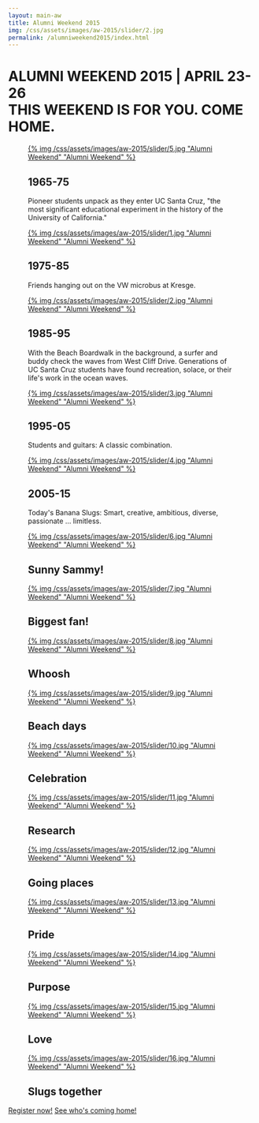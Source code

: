 ```yaml
---
layout: main-aw
title: Alumni Weekend 2015
img: /css/assets/images/aw-2015/slider/2.jpg
permalink: /alumniweekend2015/index.html
---
```


# <span class="light">ALUMNI WEEKEND 2015 | APRIL 23-26</span><br /><span class="yellow">THIS WEEKEND IS FOR YOU.</span> COME HOME.

<section id="photostack-3" class="photostack">
				<div>
					<figure>
						<a href="/alumniweekend2015/" class="photostack-img">{% img /css/assets/images/aw-2015/slider/5.jpg "Alumni Weekend" "Alumni Weekend" %}</a>
						<figcaption>
							<h2 class="photostack-title">1965-75</h2>
							<div class="photostack-back">
								<p>Pioneer students unpack as they enter UC Santa Cruz, "the most significant educational experiment in the history of the University of California."</p>
							</div>
						</figcaption>
					</figure>
					<figure>
						<a href="/alumniweekend2015/" class="photostack-img">{% img /css/assets/images/aw-2015/slider/1.jpg "Alumni Weekend" "Alumni Weekend" %}</a>
						<figcaption>
							<h2 class="photostack-title">1975-85</h2>
							<div class="photostack-back">
								<p>Friends hanging out on the VW microbus at Kresge.</p>
							</div>
						</figcaption>
					</figure>
					<figure>
						<a href="/alumniweekend2015/" class="photostack-img">{% img /css/assets/images/aw-2015/slider/2.jpg "Alumni Weekend" "Alumni Weekend" %}</a>
						<figcaption>
							<h2 class="photostack-title">1985-95</h2>
							<div class="photostack-back">
								<p>With the Beach Boardwalk in the background, a surfer and buddy check the waves from West Cliff Drive. Generations of UC Santa Cruz students have found recreation, solace, or their life's work in the ocean waves.</p>
							</div>
						</figcaption>
					</figure>
					<figure>
						<a href="/alumniweekend2015/" class="photostack-img">{% img /css/assets/images/aw-2015/slider/3.jpg "Alumni Weekend" "Alumni Weekend" %}</a>
						<figcaption>
							<h2 class="photostack-title">1995-05</h2>
							<div class="photostack-back">
								<p>Students and guitars: A classic combination. </p>
							</div>
						</figcaption>
					</figure>
					<figure>
						<a href="/alumniweekend2015/" class="photostack-img">{% img /css/assets/images/aw-2015/slider/4.jpg "Alumni Weekend" "Alumni Weekend" %}</a>
						<figcaption>
							<h2 class="photostack-title">2005-15</h2>
							<div class="photostack-back">
								<p>Today's Banana Slugs: Smart, creative, ambitious, diverse, passionate … limitless. </p>
							</div>
						</figcaption>
					</figure>
					<figure data-dummy>
						<a href="http://goo.gl/Ms7VDl" class="photostack-img">{% img /css/assets/images/aw-2015/slider/6.jpg "Alumni Weekend" "Alumni Weekend" %}</a>
						<figcaption>
							<h2 class="photostack-title">Sunny Sammy!</h2>
						</figcaption>
					</figure>
					<figure data-dummy>
						<a href="#" class="photostack-img">{% img /css/assets/images/aw-2015/slider/7.jpg "Alumni Weekend" "Alumni Weekend" %}</a>
						<figcaption>
							<h2 class="photostack-title">Biggest fan!</h2>
						</figcaption>
					</figure>
					<figure data-dummy>
						<a href="#" class="photostack-img">{% img /css/assets/images/aw-2015/slider/8.jpg "Alumni Weekend" "Alumni Weekend" %}</a>
						<figcaption>
							<h2 class="photostack-title">Whoosh</h2>
						</figcaption>
					</figure>
					<figure data-dummy>
						<a href="#" class="photostack-img">{% img /css/assets/images/aw-2015/slider/9.jpg "Alumni Weekend" "Alumni Weekend" %}</a>
						<figcaption>
							<h2 class="photostack-title">Beach days</h2>
						</figcaption>
					</figure>
					<figure data-dummy>
						<a href="#" class="photostack-img">{% img /css/assets/images/aw-2015/slider/10.jpg "Alumni Weekend" "Alumni Weekend" %}</a>
						<figcaption>
							<h2 class="photostack-title">Celebration</h2>
						</figcaption>
					</figure>
					<figure data-dummy>
						<a href="#" class="photostack-img">{% img /css/assets/images/aw-2015/slider/11.jpg "Alumni Weekend" "Alumni Weekend" %}</a>
						<figcaption>
							<h2 class="photostack-title">Research</h2>
						</figcaption>
					</figure>
					<figure data-dummy>
						<a href="#" class="photostack-img">{% img /css/assets/images/aw-2015/slider/12.jpg "Alumni Weekend" "Alumni Weekend" %}</a>
						<figcaption>
							<h2 class="photostack-title">Going places</h2>
						</figcaption>
					</figure>
					<figure data-dummy>
						<a href="#" class="photostack-img">{% img /css/assets/images/aw-2015/slider/13.jpg "Alumni Weekend" "Alumni Weekend" %}</a>
						<figcaption>
							<h2 class="photostack-title">Pride</h2>
						</figcaption>
					</figure>
					<figure data-dummy>
						<a href="#" class="photostack-img">{% img /css/assets/images/aw-2015/slider/14.jpg "Alumni Weekend" "Alumni Weekend" %}</a>
						<figcaption>
							<h2 class="photostack-title">Purpose</h2>
						</figcaption>
					</figure>
					<figure data-dummy>
						<a href="#" class="photostack-img">{% img /css/assets/images/aw-2015/slider/15.jpg "Alumni Weekend" "Alumni Weekend" %}</a>
						<figcaption>
							<h2 class="photostack-title">Love</h2>
						</figcaption>
					</figure>
					<figure data-dummy>
						<a href="#" class="photostack-img">{% img /css/assets/images/aw-2015/slider/16.jpg "Alumni Weekend" "Alumni Weekend" %}</a>
						<figcaption>
							<h2 class="photostack-title">Slugs together</h2>
						</figcaption>
					</figure>
				</div>
</section>

<div class="register-container">
<a href="https://securelb.imodules.com/s/1069/index.aspx?sid=1069&gid=1&pgid=1723&cid=3246"><span>Register now!</span></a>
<a href="http://connect.ucsc.edu/s/1069/index.aspx?sid=1069&gid=1&pgid=1724&cid=3247&fid=3246"><span>See who's coming home!</span></a>
</div>
 
<script src="/js/classie.js"></script>
<link href='http://fonts.googleapis.com/css?family=La+Belle+Aurore' rel='stylesheet' type='text/css'>
<script src="/js/photostack.js"></script>
<script>
			// [].slice.call( document.querySelectorAll( '.photostack' ) ).forEach( function( el ) { new Photostack( el ); } );
			
			new Photostack( document.getElementById( 'photostack-3' ), {
				callback : function( item ) {
					//console.log(item)
				}
			} );
</script>